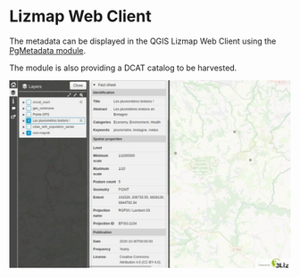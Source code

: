 # Lizmap Web Client

The metadata can be displayed in the QGIS Lizmap Web Client using the
[PgMetadata module](https://github.com/3liz/lizmap-pgmetadata-module).

The module is also providing a DCAT catalog to be harvested.

![module](./img/lizmap_module.jpeg)
